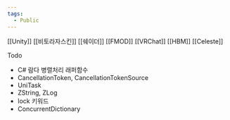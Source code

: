 ```yaml
---
tags:
  - Public
---
```

[[Unity]]
[[비토라자스킨]]
[[쉐이더]]
[[FMOD]]
[[VRChat]]
[[HBM]]
[[Celeste]]


Todo
- C# 람다 병렬처리 래퍼함수
- CancellationToken, CancellationTokenSource
- UniTask
- ZString, ZLog
- lock 키워드
- ConcurrentDictionary